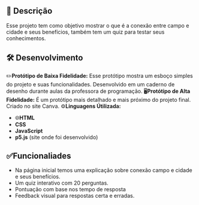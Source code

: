 📜 Descrição
-
Esse projeto tem como objetivo mostrar o que é a conexão entre campo e cidade e seus benefícios, também tem um quiz para testar seus conhecimentos.

🛠️ Desenvolvimento
-
✏️**Protótipo de Baixa Fidelidade:** Esse protótipo mostra um esboço simples do projeto e suas funcionalidades. Desenvolvido em um caderno de desenho durante aulas da professora de programação.
🖥️**Protótipo de Alta Fidelidade:** É um protótipo mais detalhado e mais próximo do projeto final. Criado no site Canva.
⚙️**Linguagens Útilizada:** 
- 🌐**HTML**
- **CSS**
- **JavaScript**
- **p5.js** (site onde foi desenvolvido)

✅Funcionaliades
-
- Na página inicial temos uma explicação sobre conexão campo e cidade e seus benefícios.
- Um quiz interativo com 20 perguntas.
- Pontuação com base nos tempo de resposta
- Feedback visual para respostas certa e erradas.

